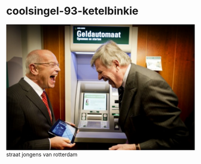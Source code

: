 # coolsingel-93-ketelbinkie
![](https://github.com/nondejus/coolsingel-93/blob/main/ArtBoard%20Image%20(8).jpg) 
straat jongens van rotterdam
